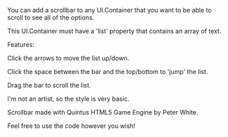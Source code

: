 You can add a scrollbar to any UI.Container that you want to be able to scroll to see all of the options.

This UI.Container must have a 'list' property that contains an array of text.

Features:

Click the arrows to move the list up/down.

Click the space between the bar and the top/bottom to 'jump' the list.

Drag the bar to scroll the list.


I'm not an artist, so the style is very basic.

Scrollbar made with Quintus HTML5 Game Engine by Peter White.

Feel free to use the code however you wish!
